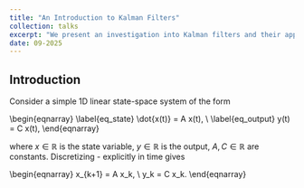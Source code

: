 ```yaml
---
title: "An Introduction to Kalman Filters"
collection: talks
excerpt: "We present an investigation into Kalman filters and their applications in BMS"
date: 09-2025
---
```


## Introduction

Consider a simple 1D linear state-space system of the form 

\begin{eqnarray}
\label{eq_state}
\dot{x(t)} = A x(t),
\\
\label{eq_output}
y(t) = C x(t),
\end{eqnarray}

where $x \in \mathbb{R}$ is the state variable, $y \in \mathbb{R}$ is the output, $A, C \in \mathbb{R}$ are constants. Discretizing [](#eq_state)-[](#eq_output) explicitly in time gives

\begin{eqnarray}
x_{k+1} = A x_k, 
\\
y_k = C x_k.
\end{eqnarray}